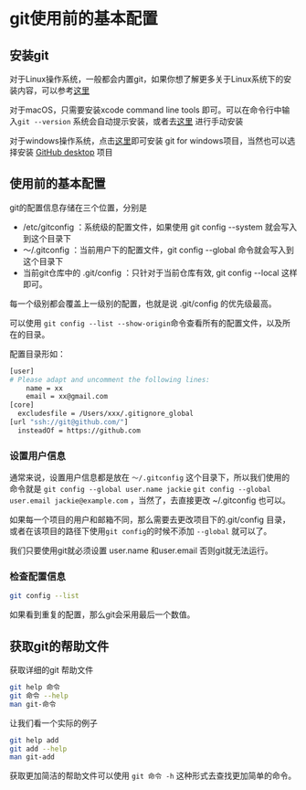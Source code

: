 # git使用前的基本配置
## 安装git
对于Linux操作系统，一般都会内置git，如果你想了解更多关于Linux系统下的安装内容，可以参考[这里](https://git-scm.com/download/linux)

对于macOS，只需要安装xcode command line tools 即可。可以在命令行中输入`git --version` 系统会自动提示安装，或者去[这里](https://git-scm.com/download/mac) 进行手动安装

对于windows操作系统，点击[这里](https://git-scm.com/download/win)即可安装 git for windows项目，当然也可以选择安装 [GitHub desktop](https://desktop.github.com/) 项目
## 使用前的基本配置
git的配置信息存储在三个位置，分别是
- /etc/gitconfig ：系统级的配置文件，如果使用 git config --system 就会写入到这个目录下
- ～/.gitconfig ：当前用户下的配置文件，git config --global 命令就会写入到这个目录下
- 当前git仓库中的 .git/config ：只针对于当前仓库有效, git config --local 这样即可。

每一个级别都会覆盖上一级别的配置，也就是说 .git/config 的优先级最高。

可以使用 `git config --list --show-origin`命令查看所有的配置文件，以及所在的目录。

配置目录形如：

```bash 
[user]
# Please adapt and uncomment the following lines:
	name = xx
	email = xx@gmail.com
[core]
  excludesfile = /Users/xxx/.gitignore_global
[url "ssh://git@github.com/"]
  insteadOf = https://github.com
```
### 设置用户信息
通常来说，设置用户信息都是放在 `～/.gitconfig` 这个目录下，所以我们使用的命令就是 `git config --global user.name jackie` `git config --global user.email jackie@example.com` ，当然了，去直接更改 ~/.gitconfig 也可以。

如果每一个项目的用户和邮箱不同，那么需要去更改项目下的.git/config 目录，或者在该项目的路径下使用`git config`的时候不添加 `--global` 就可以了。

我们只要使用git就必须设置 user.name 和user.email 否则git就无法运行。
### 检查配置信息
```bash
git config --list
```
如果看到重复的配置，那么git会采用最后一个数值。

## 获取git的帮助文件
获取详细的git 帮助文件
```bash
git help 命令
git 命令 --help
man git-命令
```
让我们看一个实际的例子
```bash
git help add
git add --help
man git-add
```
获取更加简洁的帮助文件可以使用  `git 命令 -h` 这种形式去查找更加简单的命令。
